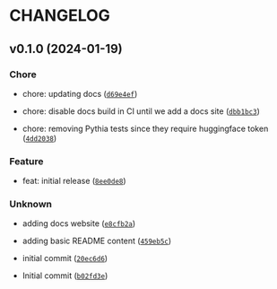 # CHANGELOG



## v0.1.0 (2024-01-19)

### Chore

* chore: updating docs ([`d69e4ef`](https://github.com/steering-vectors/steering-vectors/commit/d69e4efb615ddd39367371efa5bf52750a5b5745))

* chore: disable docs build in CI until we add a docs site ([`dbb1bc3`](https://github.com/steering-vectors/steering-vectors/commit/dbb1bc3a26d59cfb93c86f09f65d2e767404ffcf))

* chore: removing Pythia tests since they require huggingface token ([`4dd2038`](https://github.com/steering-vectors/steering-vectors/commit/4dd2038437a7d46b2874e39dfd0befbc7ce000b0))

### Feature

* feat: initial release ([`8ee0de8`](https://github.com/steering-vectors/steering-vectors/commit/8ee0de83c7bef878a1537f0ba847249966790596))

### Unknown

* adding docs website ([`e8cfb2a`](https://github.com/steering-vectors/steering-vectors/commit/e8cfb2a9d772b153ad52a69311e29dd6f8f66407))

* adding basic README content ([`459eb5c`](https://github.com/steering-vectors/steering-vectors/commit/459eb5c6680536e00f2076f23ec618ae02635d14))

* initial commit ([`20ec6d6`](https://github.com/steering-vectors/steering-vectors/commit/20ec6d63c3b78fd034692426fce1965f5930d1ea))

* Initial commit ([`b02fd3e`](https://github.com/steering-vectors/steering-vectors/commit/b02fd3e24b7c1272ff6d0240ae50a1d93fd78b2d))
